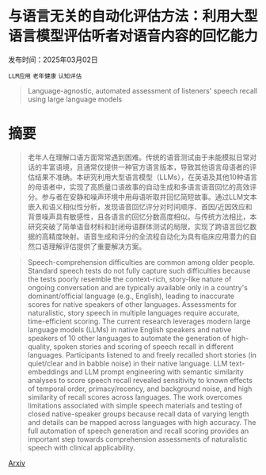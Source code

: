 # 与语言无关的自动化评估方法：利用大型语言模型评估听者对语音内容的回忆能力

发布时间：2025年03月02日

`LLM应用` `老年健康` `认知评估`

> Language-agnostic, automated assessment of listeners' speech recall using large language models

# 摘要

> 老年人在理解口语方面常常遇到困难。传统的语音测试由于未能模拟日常对话的丰富语境，且通常仅提供一种官方语言版本，导致其他语言母语者的评估结果不准确。本研究利用大型语言模型（LLMs），在英语及其他10种语言的母语者中，实现了高质量口语故事的自动生成和多语言语音回忆的高效评分。参与者在安静和噪声环境中用母语听取并回忆简短故事。通过LLM文本嵌入和语义相似性分析，发现语音回忆评分对时间顺序、首因/近因效应和背景噪声具有敏感性，且各语言的回忆分数高度相似。与传统方法相比，本研究突破了简单语音材料和封闭母语群体测试的局限，实现了跨语言回忆数据的高精度映射。语音生成和评分的全流程自动化为具有临床应用潜力的自然口语理解评估提供了重要解决方案。

> Speech-comprehension difficulties are common among older people. Standard speech tests do not fully capture such difficulties because the tests poorly resemble the context-rich, story-like nature of ongoing conversation and are typically available only in a country's dominant/official language (e.g., English), leading to inaccurate scores for native speakers of other languages. Assessments for naturalistic, story speech in multiple languages require accurate, time-efficient scoring. The current research leverages modern large language models (LLMs) in native English speakers and native speakers of 10 other languages to automate the generation of high-quality, spoken stories and scoring of speech recall in different languages. Participants listened to and freely recalled short stories (in quiet/clear and in babble noise) in their native language. LLM text-embeddings and LLM prompt engineering with semantic similarity analyses to score speech recall revealed sensitivity to known effects of temporal order, primacy/recency, and background noise, and high similarity of recall scores across languages. The work overcomes limitations associated with simple speech materials and testing of closed native-speaker groups because recall data of varying length and details can be mapped across languages with high accuracy. The full automation of speech generation and recall scoring provides an important step towards comprehension assessments of naturalistic speech with clinical applicability.

[Arxiv](https://arxiv.org/abs/2503.01045)